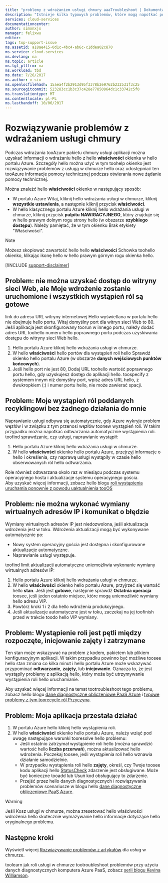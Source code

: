 ```yaml
---
title: "problemy z wdrażaniem usługi chmury aaaTroubleshoot | Dokumentacja firmy Microsoft"
description: "Istnieje kilka typowych problemów, które mogą napotkać podczas wdrażania tooAzure usługi chmury. Ten artykuł zawiera toosome rozwiązania ich."
services: cloud-services
documentationcenter: 
author: simonxjx
manager: felixwu
editor: 
tags: top-support-issue
ms.assetid: a18ae415-0d1c-4bc4-ab6c-c1ddea02c870
ms.service: cloud-services
ms.devlang: na
ms.topic: article
ms.tgt_pltfrm: na
ms.workload: tbd
ms.date: 7/26/2017
ms.author: v-six
ms.openlocfilehash: 15aea4f2b2913d95f3378b2e9762b232531f3c25
ms.sourcegitcommit: 523283cc1b3c37c428e77850964dc1c33742c5f0
ms.translationtype: MT
ms.contentlocale: pl-PL
ms.lasthandoff: 10/06/2017
---
```

# <a name="troubleshoot-cloud-service-deployment-problems"></a>Rozwiązywanie problemów z wdrażaniem usługi chmury
Podczas wdrażania tooAzure pakietu chmury usługi aplikacji można uzyskać informacji o wdrażaniu hello z hello **właściwości** okienka w hello portalu Azure. Szczegóły hello można użyć w tym toohelp okienko jest rozwiązywanie problemów z usługą w chmurze hello oraz udostępniać ten tooAzure informacje pomocy technicznej podczas otwierania nowe żądanie pomocy technicznej.

Można znaleźć hello **właściwości** okienko w następujący sposób:

* W portalu Azure Witaj, kliknij hello wdrażania usługi w chmurze, kliknij **wszystkie ustawienia**, a następnie kliknij przycisk **właściwości**.
* W hello klasycznego portalu Azure kliknij hello wdrażania usługi w chmurze, kliknij przycisk **pulpitu NAWIGACYJNEGO**, który znajduje się w hello prawym dolnym rogu strony hello (w obszarze **szybkiego dostępu**). Należy pamiętać, że w tym okienku Brak etykiety "Właściwości".

> [!NOTE]
> Możesz skopiować zawartość hello hello **właściwości** Schowka toohello okienko, klikając ikonę hello w hello prawym górnym rogu okienka hello.
>
>

[!INCLUDE [support-disclaimer](../../includes/support-disclaimer.md)]

## <a name="problem-i-cannot-access-my-website-but-my-deployment-is-started-and-all-role-instances-are-ready"></a>Problem: nie można uzyskać dostęp do witryny sieci Web, ale Moje wdrożenie zostanie uruchomione i wszystkich wystąpień ról są gotowe
link do adresu URL witryny internetowej Hello wyświetlana w portalu hello nie obejmuje hello portu. Witaj domyślny port dla witryn sieci Web to 80. Jeśli aplikacja jest skonfigurowany toorun w innego portu, należy dodać adres URL toohello numeru hello poprawnego portu podczas uzyskiwania dostępu do witryny sieci Web hello.

1. Hello portalu Azure kliknij hello wdrażania usługi w chmurze.
2. W hello **właściwości** hello portów dla wystąpień roli hello Sprawdź okienko hello portalu Azure (w obszarze **danych wejściowych punktów końcowych**).
3. Jeśli hello port nie jest 80, Dodaj URL toohello wartość poprawnego portu hello, gdy uzyskujesz dostęp do aplikacji hello. toospecify z systemem innym niż domyślny port, wpisz adres URL hello, z dwukropkiem (:) i numer portu hello, nie może zawierać spacji.

## <a name="problem-my-role-instances-recycled-without-me-doing-anything"></a>Problem: Moje wystąpień ról poddanych recyklingowi bez żadnego działania do mnie
Naprawianie usługi odbywa się automatycznie, gdy Azure wykryje problem węzłów i w związku z tym przenosi węzłów toonew wystąpień roli. W takim przypadku można napotkać odtwarzania automatycznie wystąpienia roli. toofind sprawdzanie, czy usługi, naprawianie wystąpił:

1. Hello portalu Azure kliknij hello wdrażania usługi w chmurze.
2. W hello **właściwości** okienko hello portalu Azure, przejrzyj informacje o hello i określenia, czy naprawą usługi wystąpiły w czasie hello obserwowanych ról hello odtwarzania.

Role również odtwarzana około raz w miesiącu podczas systemu operacyjnego hosta i aktualizacje systemu operacyjnego gościa.  
Aby uzyskać więcej informacji, zobacz hello blogu [roli wystąpienia uruchamia ponownie z powodu uaktualnienia tooOS](http://blogs.msdn.com/b/kwill/archive/2012/09/19/role-instance-restarts-due-to-os-upgrades.aspx)

## <a name="problem-i-cannot-do-a-vip-swap-and-receive-an-error"></a>Problem: nie można wykonać wymiany wirtualnych adresów IP i komunikat o błędzie
Wymiany wirtualnych adresów IP jest niedozwolona, jeśli aktualizacja wdrożenia jest w toku. Wdrożenia aktualizacji mogą być wykonywane automatycznie po:

* Nowy system operacyjny gościa jest dostępna i skonfigurowane aktualizacje automatyczne.
* Naprawianie usługi występuje.

toofind limit aktualizacji automatyczne uniemożliwia wykonanie wymiany wirtualnych adresów IP:

1. Hello portalu Azure kliknij hello wdrażania usługi w chmurze.
2. W hello **właściwości** okienko hello portalu Azure, przyjrzeć się wartość hello **stan**. Jeśli jest **gotowe**, następnie sprawdź **Ostatnia operacja** toosee, jeśli jeden ostatnio miejsce, które mogą uniemożliwić wymiany hello adresu VIP.
3. Powtórz kroki 1 i 2 dla hello wdrożenia produkcyjnego.
4. Jeśli aktualizacje automatyczne jest w toku, zaczekaj na jej toofinish przed w trakcie toodo hello VIP wymiany.

## <a name="problem-a-role-instance-is-looping-between-started-initializing-busy-and-stopped"></a>Problem: Wystąpienie roli jest pętli między rozpoczęte, inicjowanie zajęty i zatrzymane
Ten stan może wskazywać na problem z kodem, pakietem lub plikiem konfiguracyjnym aplikacji. W takim przypadku powinno być możliwe toosee hello stan zmiana co kilka minut i hello portalu Azure może wskazywać przypominać **odtwarzanie**, **zajęty**, lub **inicjowanie**. Oznacza to, że jest wystąpiły problemy z aplikacją hello, który może być utrzymywanie wystąpienia roli hello uruchamianie.

Aby uzyskać więcej informacji na temat tootroubleshoot tego problemu, zobacz hello blogu [dane diagnostyczne obliczeniowe PaaS Azure](http://blogs.msdn.com/b/kwill/archive/2013/08/09/windows-azure-paas-compute-diagnostics-data.aspx) i [typowe problemy z tym toorecycle ról Przyczyna](cloud-services-troubleshoot-common-issues-which-cause-roles-recycle.md).

## <a name="problem-my-application-stopped-working"></a>Problem: Moja aplikacja przestała działać
1. W portalu Azure hello kliknij hello wystąpienia roli.
2. W hello **właściwości** okienko hello portalu Azure, należy wziąć pod uwagę następujące warunki tooresolve hello problemu:
   * Jeśli ostatnio zatrzymał wystąpienie roli hello (można sprawdzić wartość hello **liczba przerwań**), można aktualizować hello wdrożenia. Poczekaj toosee, jeśli wystąpienia roli hello wznawia działanie samodzielnie.
   * W przypadku wystąpienia roli hello **zajęty**, określ, czy Twoje toosee kodu aplikacji hello [StatusCheck](https://msdn.microsoft.com/library/microsoft.windowsazure.serviceruntime.roleenvironment.statuscheck) zdarzenie jest obsługiwane. Może być konieczne tooadd lub Usuń kod obsługujący to zdarzenie.
   * Przejść przez hello danych diagnostycznych i rozwiązywania problemów scenariusze w blogu hello [dane diagnostyczne obliczeniowe PaaS Azure](http://blogs.msdn.com/b/kwill/archive/2013/08/09/windows-azure-paas-compute-diagnostics-data.aspx).

> [!WARNING]
> Jeśli Kosz usługi w chmurze, można zresetować hello właściwości wdrożenia hello skutecznie wymazywanie hello informacje dotyczące hello oryginalnego problemu.
>
>

## <a name="next-steps"></a>Następne kroki
Wyświetl więcej [Rozwiązywanie problemów z artykułów](https://azure.microsoft.com/documentation/articles/?tag=top-support-issue&product=cloud-services) dla usług w chmurze.

toolearn jak roli usługi w chmurze tootroubleshoot problemów przy użyciu danych diagnostycznych komputera Azure PaaS, zobacz [serii blogu Kevina Williamson](http://blogs.msdn.com/b/kwill/archive/2013/08/09/windows-azure-paas-compute-diagnostics-data.aspx).
